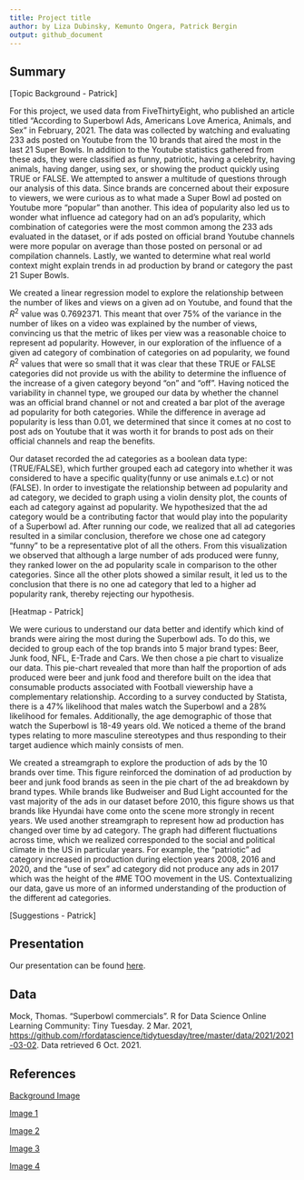 ```yaml
---
title: Project title
author: by Liza Dubinsky, Kemunto Ongera, Patrick Bergin
output: github_document
---
```


## Summary

[Topic Background - Patrick]

For this project, we used data from FiveThirtyEight, who published an article titled “According to Superbowl Ads, Americans Love America, Animals, and Sex” in February, 2021. The data was collected by watching and evaluating 233 ads posted on Youtube from the 10 brands that aired the most in the last 21 Super Bowls. In addition to the Youtube statistics gathered from these ads, they were classified as funny, patriotic, having a celebrity, having animals, having danger, using sex, or showing the product quickly using TRUE or FALSE. We attempted to answer a multitude of questions through our analysis of this data. Since brands are concerned about their exposure to viewers, we were curious as to what made a Super Bowl ad posted on Youtube more “popular” than another. This idea of popularity also led us to wonder what influence ad category had on an ad’s popularity, which combination of categories were the most common among the 233 ads evaluated in the dataset, or if ads posted on official brand Youtube channels were more popular on average than those posted on personal or ad compilation channels. Lastly, we wanted to determine what real world context might explain trends in ad production by brand or category the past 21 Super Bowls. 

We created a linear regression model to explore the relationship between the number of likes and views on a given ad on Youtube, and found that the $R^2$ value was 0.7692371. This meant that over 75% of the variance in the number of likes on a video was explained by the number of views, convincing us that the metric of likes per view was a reasonable choice to represent ad popularity. However, in our exploration of the influence of a given ad category of combination of categories on ad popularity, we found $R^2$ values that were so small that it was clear that these TRUE or FALSE categories did not provide us with the ability to determine the influence of the increase of a given category beyond “on” and “off”. Having noticed the variability in channel type, we grouped our data by whether the channel was an official brand channel or not and created a bar plot of the average ad popularity for both categories. While the difference in average ad popularity is less than 0.01, we determined that since it comes at no cost to post ads on Youtube that it was worth it for brands to post ads on their official channels and reap the benefits.

Our dataset recorded  the ad categories as a boolean data type: (TRUE/FALSE), which further grouped each ad category into whether it was considered to have a specific quality(funny or use animals e.t.c) or not (FALSE). In order to investigate the relationship between ad popularity and ad category, we decided to graph using a violin density plot, the counts of each ad category against ad popularity. We hypothesized that the ad category would be a contributing factor that would play into the popularity of a Superbowl ad. After running our code, we realized that all ad categories resulted in a similar conclusion, therefore we chose one ad category “funny” to be a representative plot of all the others. From this visualization we observed that although a large number of ads produced were funny, they ranked lower on the ad popularity scale in comparison to the other categories. Since all the other plots showed a similar result, it led us to the conclusion that there is no one ad category that led to a higher ad popularity rank, thereby rejecting our hypothesis.  

[Heatmap - Patrick]

We were curious to understand our data better and identify which kind of brands were airing the most during the Superbowl ads. To do this, we decided to group each of the top brands into 5 major brand types: Beer, Junk food, NFL, E-Trade and Cars. We then chose a pie chart to visualize our data. This pie-chart revealed that more than half the proportion of ads produced were beer and junk food and therefore built on the idea that consumable products associated with Football viewership have a complementary relationship. According to a survey conducted by Statista, there is a 47% likelihood that males watch the Superbowl and a 28% likelihood for females. Additionally, the age demographic of those that watch the Superbowl is 18-49 years old. We noticed a theme of the brand types relating to more masculine stereotypes and thus responding to their target audience which mainly consists of men. 

We created a streamgraph to explore the production of ads by the 10 brands over time. This figure reinforced the domination of ad production by beer and junk food brands as seen in the pie chart of the ad breakdown by brand types. While brands like Budweiser and Bud Light accounted for the vast majority of the ads in our dataset before 2010, this figure shows us that brands like Hyundai have come onto the scene more strongly in recent years. We used another streamgraph to represent how ad production has changed over time by ad category. The graph had different fluctuations across time, which we realized corresponded to the social and political climate in the US in particular years. For example, the “patriotic” ad category increased in production during election years 2008, 2016 and 2020, and the “use of sex” ad category did not produce any ads in 2017 which was the height of the #ME TOO movement in the US. Contextualizing our data, gave us more of an informed understanding of the production of the different ad categories. 

[Suggestions - Patrick]


## Presentation

Our presentation can be found [here](presentation/presentation.html).

## Data 

Mock, Thomas. “Superbowl commercials”. R for Data Science Online Learning Community: Tiny Tuesday. 2 Mar. 2021, https://github.com/rfordatascience/tidytuesday/tree/master/data/2021/2021-03-02. Data retrieved 6 Oct. 2021.

## References

[Background Image](https://toddstocker.wordpress.com/2013/02/04/what-to-do-when-your-lights-go-out/)

[Image 1](http://www.stickpng.com/img/icons-logos-emojis/iconic-brands/superbowl-logo)

[Image 2](https://github.com/rfordatascience/tidytuesday/blob/master/data/2021/2021-03-02/readme.md)

[Image 3](https://www.gamblingsites.org/blog/super-bowl-53-odds-will-win-next-year/)

[Image 4](https://www.gamblerspick.com/news/industry/the-nfl-scores-a-hat-trick-with-caesars-draftkings-and-fanduel-r1706/)

